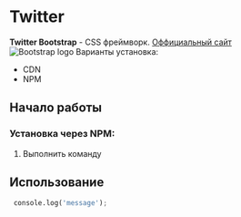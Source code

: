 # Twitter

**Twitter Bootstrap** - CSS фреймворк. [Оффициальный сайт](https://getbootstrap.com/docs/5.0/getting-started/introduction/)
![Bootstrap logo](https://getbootstrap.com/docs/5.1/assets/img/bootstrap-icons.png)
Варианты установка:
* CDN
* NPM


## Начало работы

### Установка через NPM:

1. Выполнить команду
## Использование

```python
 console.log('message');
```

